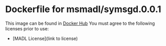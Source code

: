 # Dockerfile for msmadl/symsgd.0.0.1
This image can be found in [Docker Hub](https://hub.docker.com/r/msmadl/symsgd:0.0.1/)
You must agree to the following licenses prior to use:
* [MADL License](link to license)